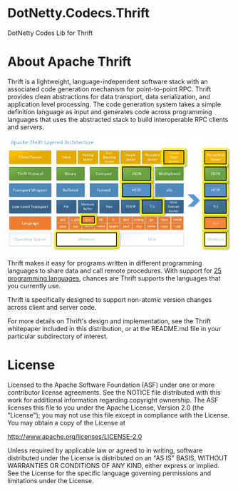 # DotNetty.Codecs.Thrift
DotNetty Codes Lib for Thrift


About Apache Thrift
============

Thrift is a lightweight, language-independent software stack with an
associated code generation mechanism for point-to-point RPC. Thrift provides 
clean abstractions for data transport, data serialization, and application
level processing. The code generation system takes a simple definition
language as input and generates code across programming languages that
uses the abstracted stack to build interoperable RPC clients and servers.

![Apache Thrift Layered Architecture](https://github.com/apache/thrift/raw/master/doc/images/thrift-layers.png)

Thrift makes it easy for programs written in different programming
languages to share data and call remote procedures.  With support 
for [25 programming languages](LANGUAGES.md), chances are Thrift 
supports the languages that you currently use.

Thrift is specifically designed to support non-atomic version changes
across client and server code.

For more details on Thrift's design and implementation, see the Thrift
whitepaper included in this distribution, or at the README.md file
in your particular subdirectory of interest.

License
======
Licensed to the Apache Software Foundation (ASF) under one or more contributor license agreements. See the NOTICE file distributed with this work for additional information regarding copyright ownership. The ASF licenses this file to you under the Apache License, Version 2.0 (the "License"); you may not use this file except in compliance with the License. You may obtain a copy of the License at

http://www.apache.org/licenses/LICENSE-2.0

Unless required by applicable law or agreed to in writing, software distributed under the License is distributed on an "AS IS" BASIS, WITHOUT WARRANTIES OR CONDITIONS OF ANY KIND, either express or implied. See the License for the specific language governing permissions and limitations under the License.